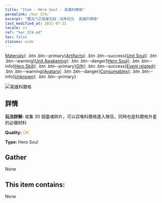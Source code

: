```yaml
---
title: "Item - Hero Soul - 英雄科爾格"
permalink: /her_374/
excerpt: "魔法门之英雄无敌：战争纪元  英雄科爾格"
last_modified_at: 2021-07-21
locale: cn
ref: "her_374.md"
toc: false
classes: wide
---
```

 [Materials](/ItemsCN/){: .btn .btn--primary}[Artifacts](/ItemsCN/Artifacts/){: .btn .btn--success}[Unit Soul](/ItemsCN/UnitSoul/){: .btn .btn--warning}[Unit Awakening](/ItemsCN/UnitAwakening/){: .btn .btn--danger}[Hero Soul](/ItemsCN/HeroSoul/){: .btn .btn--info}[Hero Skill](/ItemsCN/HeroSkill/){: .btn .btn--primary}[Gift](/ItemsCN/Gift/){: .btn .btn--success}[Event related](/ItemsCN/Events/){: .btn .btn--warning}[Avatars](/ItemsCN/Avatars/){: .btn .btn--danger}[Consumables](/ItemsCN/Consumables/){: .btn .btn--info}[Unknown](/ItemsCN/Unknown/){: .btn .btn--primary}

 ![英雄科爾格](/images/h/h_Kilgor.jpg)

## 詳情
 **玩法詳解:** 收集 30 個靈魂碎片，可以召喚科爾格進入隊伍，同時也是科爾格升星的必備材料

 **Quality:** <span style="color: #FF8C00">OK</span>

 **Type:** Hero Soul

## Gather

  None

## This item contains:

  None

